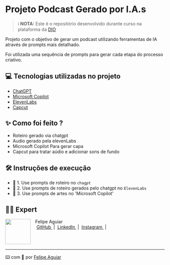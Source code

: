 # Projeto Podcast Gerado por I.A.s


>ℹ️ **NOTA:** Este é o repositório desenvolvido durante curso  na plataforma da [DIO](https://dio.me)

Projeto com o objetivo de gerar um podcast utilizando ferramentas de IA através de prompts mais detalhado.

Foi utilizada uma sequência de prompts para gerar cada etapa do processo criativo.

## 💻 Tecnologias utilizadas no projeto

- [ChatGPT](https://chat.openai.com/) 
- [Microsoft Copilot](https://copilot.microsoft.com/)
- [ElevenLabs](https://elevenlabs.io/)
- [Capcut](https://www.capcut.com/pt-br/)

## ✨ Como foi feito ?

- Roteiro gerado via chatgpt
- Audio gerado pela elevenLabs
- Microsoft Copilot Para gerar capa
- Capcut para tratar aúdio e adicionar sons de fundo

## 🛠️ Instruções de execução

- 🤖 1. Use prompts de roteiro no `chagpt`
- 🤖 2. Use prompts de roteiro gerados pelo chatgpt no  `ElevenLabs`
- 🤖 3. Use prompts de artes no 'Microsoft Copilot'

## 👨‍💻 Expert

<p>
    <img 
      align=left 
      margin=10 
      width=80 
      src="https://avatars.githubusercontent.com/u/37452836?v=4"
    />
    <p>&nbsp&nbsp&nbspFelipe Aguiar<br>
    &nbsp&nbsp&nbsp
    <a 
        href="https://github.com/felipeAguiarCode">
        GitHub
    </a>
    &nbsp;|&nbsp;
    <a 
        href="www.linkedin.com/in/felipe-exe">
        LinkedIn
    </a>
    &nbsp;|&nbsp;
    <a 
        href="https://www.instagram.com/felipeaguiar.exe/">
        Instagram
    </a>
    &nbsp;|&nbsp;</p>
</p>
<br/><br/>
<p>

---

⌨️ com 💜 por [Felipe Aguiar](https://github.com/felipeAguiarCode)
